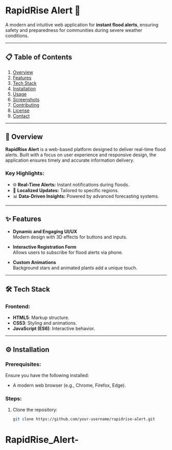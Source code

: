# RapidRise Alert 🌊

A modern and intuitive web application for **instant flood alerts**, ensuring safety and preparedness for communities during severe weather conditions.

---

## 📋 Table of Contents
1. [Overview](#overview)
2. [Features](#features)
3. [Tech Stack](#tech-stack)
4. [Installation](#installation)
5. [Usage](#usage)
6. [Screenshots](#screenshots)
7. [Contributing](#contributing)
8. [License](#license)
9. [Contact](#contact)

---

## 📖 Overview

**RapidRise Alert** is a web-based platform designed to deliver real-time flood alerts. Built with a focus on user experience and responsive design, the application ensures timely and accurate information delivery.

### Key Highlights:
- 🌐 **Real-Time Alerts:** Instant notifications during floods.
- 📍 **Localized Updates:** Tailored to specific regions.
- 📊 **Data-Driven Insights:** Powered by advanced forecasting systems.

---

## ✨ Features

- **Dynamic and Engaging UI/UX**  
  Modern design with 3D effects for buttons and inputs.

- **Interactive Registration Form**  
  Allows users to subscribe for flood alerts via phone.

- **Custom Animations**  
  Background stars and animated plants add a unique touch.

---

## 🛠 Tech Stack

### Frontend:
- **HTML5**: Markup structure.
- **CSS3**: Styling and animations.
- **JavaScript (ES6)**: Interactive behavior.

---

## ⚙️ Installation

### Prerequisites:
Ensure you have the following installed:
- A modern web browser (e.g., Chrome, Firefox, Edge).

### Steps:
1. Clone the repository:
   ```bash
   git clone https://github.com/your-username/rapidrise-alert.git
# RapidRise_Alert-

